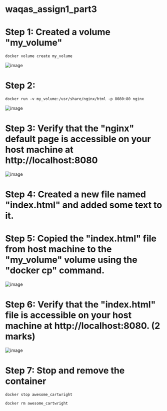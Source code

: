 # waqas_assign1_part3
# Step 1: Created a volume "my_volume"
```
docker volume create my_volume
```
![image](https://github.com/mwaqaskh/waqas_assign1_part3/assets/39801941/3b69ac48-0af4-416c-8b01-a3df4fdaa767)

# Step 2:
```
docker run -v my_volume:/usr/share/nginx/html -p 8080:80 nginx
```

![image](https://github.com/mwaqaskh/waqas_assign1_part3/assets/39801941/1ebdc36f-9812-47b1-bb58-8ee46d528ab9)

# Step 3: Verify that the "nginx" default page is accessible on your host machine at http://localhost:8080

![image](https://github.com/mwaqaskh/waqas_assign1_part3/assets/39801941/10370b23-fcc6-403b-8f93-57cbddd35079)


# Step 4: Created a new file named "index.html" and added some text to it.

# Step 5: Copied the "index.html" file from host machine to the "my_volume" volume using the "docker cp" command.

![image](https://github.com/mwaqaskh/waqas_assign1_part3/assets/39801941/bf40faf6-3d00-417a-97c3-7e913ec1002e)

# Step 6: Verify that the "index.html" file is accessible on your host machine at http://localhost:8080. (2 marks)

![image](https://github.com/mwaqaskh/waqas_assign1_part3/assets/39801941/0c33065e-e124-4347-ba37-f3a4f6ace4fe)

# Step 7: Stop and remove the container
```
docker stop awesome_cartwright
```
```
docker rm awesome_cartwright
```
